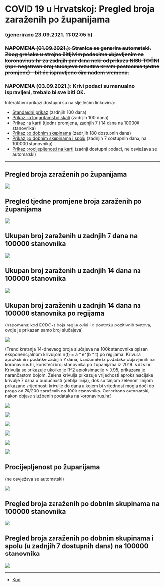 # COVID 19 u Hrvatskoj: Pregled broja zaraženih po županijama

### (generirano 23.09.2021. 11:02:05 h)

### ~~NAPOMENA (01.09.2021.): Stranica se generira automatski. Zbog grešaka u strojno čitljivim podacima objavljenim na koronavirus.hr za zadnjih par dana neki od prikaza NISU TOČNI (npr. negativan broj slučajeva rezultira krivim postocima tjedne promjene) - bit će ispravljeno čim nađem vremena.~~

### NAPOMENA (03.09.2021.): Krivi podaci su manualno ispravljeni, trebalo bi sve biti OK.

Interaktivni prikazi dostupni su na sljedećim linkovima:

- [Standardni prikaz](html/index.html) (zadnjih 100 dana)
- [Prikaz na logaritamskoj skali](html/index_log.html) (zadnjih 100 dana)
- [Prikaz na karti](html/index_map.html) (tjedna promjena, zadnjih 7 i 14 dana na 100000 stanovnika)
- [Prikaz po dobnim skupinama](html/index_per_age.html) (zadnjih 180 dostupnih dana)
- [Prikaz po dobnim skupinama i spolu](html/index_pyramid.html) (zadnjih 7 dostupnih dana, na 100000 stanovnika)
- [Prikaz procijepljenosti na karti](html/index_vaccination.html) (zadnji dostupni podaci, ne osvježava se automatski)

-----

## Pregled broja zaraženih po županijama

![](img/2021_09_22_line_plots.png)

## Pregled tjedne promjene broja zaraženih po županijama

![](img/2021_09_22_map.png)

## Ukupan broj zaraženih u zadnjih 7 dana na 100000 stanovnika

![](img/2021_09_22_map_7_day_per_100k.png)

## Ukupan broj zaraženih u zadnjih 14 dana na 100000 stanovnika

![](img/2021_09_22_map_14_day_per_100k.png)

## Ukupan broj zaraženih u zadnjih 14 dana na 100000 stanovnika po regijama

(napomena: kod ECDC-a boja regije ovisi i o postotku pozitivnih testova, ovdje je prikazan samo broj slučajeva)

![](img/2021_09_22_map_14_day_per_100k_region.png)

(Trend kretanja 14-dnevnog broja slučajeva na 100k stanovnika opisan eksponencijalnom krivuljom n(t) = a * e^(b * t) po regijama. Krivulja aproksimira podatke zadnjih 7 dana, izračunate iz podataka objavljenih na koronavirus.hr, koristeći broj stanovnika po županijama iz 2019. s dzs.hr. Krivulja se prikazuje ukoliko je R^2 aproksimacije > 0.95, prikazana je narančastom bojom. Zelena krivulja prikazuje vrijednosti aproksimacijske krivulje 7 dana u budućnosti (deblja linija), dok su tanjom zelenom linijom prikazane vrijednosti krivulje do dana u kojem bi vrijednost mogla doći do praga od 75/200 zaraženih na 100k stanovnika. Generirano automatski, nakon objave službenih podataka na koronavirus.hr.)

![](img/2021_09_22_current_Jadranska_Hrvatska.png)

![](img/2021_09_22_current_Panonska_Hrvatska.png)

![](img/2021_09_22_current_Grad_Zagreb.png)

![](img/2021_09_22_current_Sjeverna_Hrvatska.png)

![](img/2021_09_22_current_Republika_Hrvatska.png)

![](img/2021_09_22_cases_hospitalisations_deaths_Republika_Hrvatska.png)

## Procijepljenost po županijama

(ne osvježava se automatski)

![](img/2021_09_22_vaccination.png)

## Pregled broja zaraženih po dobnim skupinama na 100000 stanovnika

![](img/2021_09_22_per_age_group.png)

## Pregled broja zaraženih po dobnim skupinama i spolu (u zadnjih 7 dostupnih dana) na 100000 stanovnika

![](img/2021_09_22_pyramid.png)

-----

- [Kod](https://github.com/ppalasek/covid_plots_croatia)

